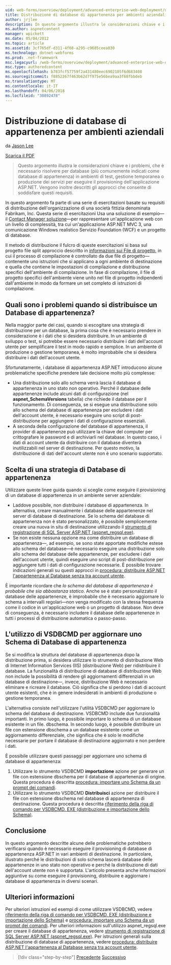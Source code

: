 ```yaml
---
uid: web-forms/overview/deployment/advanced-enterprise-web-deployment/deploying-membership-databases-to-enterprise-environments
title: Distribuzione di database di appartenenza per ambienti aziendali | Documenti Microsoft
author: jrjlee
description: In questo argomento illustra le considerazioni chiave e i problemi, che è necessario risolvere quando si esegue il provisioning di database di servizi dell'applicazione ASP.NET (più comuni...
ms.author: aspnetcontent
manager: wpickett
ms.date: 05/04/2012
ms.topic: article
ms.assetid: 3cf765df-d311-4f68-a295-c9685ceea830
ms.technology: dotnet-webforms
ms.prod: .net-framework
msc.legacyurl: /web-forms/overview/deployment/advanced-enterprise-web-deployment/deploying-membership-databases-to-enterprise-environments
msc.type: authoredcontent
ms.openlocfilehash: b783fcf57759f2a431480eec6902105f6d683408
ms.sourcegitcommit: f8852267f463b62d7f975e56bea9aa3f68fbbdeb
ms.translationtype: MT
ms.contentlocale: it-IT
ms.lasthandoff: 04/06/2018
ms.locfileid: "30892478"
---
```

<a name="deploying-membership-databases-to-enterprise-environments"></a>Distribuzione di database di appartenenza per ambienti aziendali
====================
da [Jason Lee](https://github.com/jrjlee)

[Scarica il PDF](https://msdnshared.blob.core.windows.net/media/MSDNBlogsFS/prod.evol.blogs.msdn.com/CommunityServer.Blogs.Components.WeblogFiles/00/00/00/63/56/8130.DeployingWebAppsInEnterpriseScenarios.pdf)

> Questo argomento illustra le considerazioni chiave e i problemi, che è necessario risolvere per database (più comunemente indicati come database di appartenenza) in ambienti di test, gestione temporanea o produzione dei servizi per eseguire il provisioning dell'applicazione ASP.NET. Vengono inoltre descritti gli approcci che consente di soddisfare questi requisiti.


In questo argomento fa parte di una serie di esercitazioni basate su requisiti di distribuzione dell'organizzazione di una società fittizia denominata Fabrikam, Inc. Questa serie di esercitazioni Usa una soluzione di esempio&#x2014;il [Contact Manager soluzione](../web-deployment-in-the-enterprise/the-contact-manager-solution.md)&#x2014;per rappresentare un'applicazione web con un livello di complessità, tra cui un'applicazione ASP.NET MVC 3, una comunicazione Windows realistico Servizio Foundation (WCF) e un progetto di database.

Il metodo di distribuzione il fulcro di queste esercitazioni si basa sul progetto file split approccio descritto in [informazioni sui File di progetto](../web-deployment-in-the-enterprise/understanding-the-project-file.md), in cui il processo di compilazione è controllato da due file di progetto&#x2014;contenente uno istruzioni che si applicano a ogni ambiente di destinazione e quella che contiene le impostazioni di compilazione e distribuzione specifici dell'ambiente di compilazione. In fase di compilazione, il file di progetto specifici dell'ambiente viene unito nel file di progetto indipendenti dall'ambiente in modo da formare un set completo di istruzioni di compilazione.

## <a name="what-are-the-issues-when-you-deploy-a-membership-database"></a>Quali sono i problemi quando si distribuisce un Database di appartenenza?

Nella maggior parte dei casi, quando si escogitare una strategia di distribuzione per un database, la prima cosa che è necessario prendere in considerazione è i dati che si desidera distribuire. In un ambiente di sviluppo o test, si potrebbe essere necessario distribuire i dati dell'account utente per semplificare il test in modo rapido e semplice. In un ambiente di produzione o gestione temporanea, è molto improbabile che si desidera distribuire i dati dell'account utente.

Sfortunatamente, i database di appartenenza ASP.NET introducono alcune problematiche specifiche prendere tale decisione molto più complesse:

- Una distribuzione solo allo schema verrà lascia il database di appartenenza in uno stato non operativo. Perché il database delle appartenenze include alcuni dati di configurazione (nel **aspnet\_SchemaVersions** tabella) che richiede il database per il funzionamento. Di conseguenza, se si esegue una distribuzione solo allo schema del database di appartenenza per escludere i dati dell'account utente, è necessario eseguire uno script di post-distribuzione per aggiungere i dati di configurazione essenziali.
- A seconda della configurazione del database di appartenenza, il provider di appartenenze può utilizzare la chiave del computer per crittografare le password e di archiviarli nel database. In questo caso, i dati di account utente da distribuire con il database diventerà inutilizzabili nel server di destinazione. Per questo motivo, la distribuzione di dati dell'account utente non è uno scenario supportato.

## <a name="choosing-a-membership-database-strategy"></a>Scelta di una strategia di Database di appartenenza

Utilizzare queste linee guida quando si sceglie come eseguire il provisioning di un database di appartenenza in un ambiente server aziendale:

- Laddove possibile, non distribuire i database di appartenenza. In alternativa, creare manualmente i database delle appartenenze nel server di database di destinazione. Se lo schema del database di appartenenza non è stato personalizzato, è possibile semplicemente creare una nuova in situ di destinazione utilizzando il [strumento di registrazione di SQL Server ASP.NET (aspnet\_regsql.exe)](https://msdn.microsoft.com/library/ms229862(v=vs.100).aspx).
- Se non esiste nessuna opzione ma come distribuire un database di appartenenza&#x2014;, ad esempio, se sono state apportate modifiche estese allo schema del database&#x2014;è necessario eseguire una distribuzione solo allo schema del database delle appartenenze, per escludere i dati dell'account utente, quindi eseguire uno script di post-distribuzione per aggiungere tutti i dati di configurazione necessarie. È possibile trovare indicazioni generali su questi approcci in [procedura: distribuire ASP.NET l'appartenenza al Database senza tra account utente](https://msdn.microsoft.com/library/ff361972(v=vs.100).aspx).

È importante ricordare che *lo schema del database di appartenenza è probabile che sia abbastanza statico*. Anche se è stato personalizzato il database delle appartenenze, è improbabile che è necessario aggiornare lo schema a intervalli regolari&#x2014;non venga modificato con la stessa frequenza come il codice in un'applicazione web o un progetto di database. Non deve di conseguenza, è necessario includere il database delle appartenenze in tutti i processi di distribuzione automatica o passo-passo.

## <a name="using-vsdbcmd-to-update-a-membership-database-schema"></a>L'utilizzo di VSDBCMD per aggiornare uno Schema di Database di appartenenza

Se si modifica la struttura del database di appartenenza dopo la distribuzione prima, si desidera utilizzare lo strumento di distribuzione Web di Internet Information Services (IIS) (distribuzione Web) per ridistribuire il database. La funzionalità di distribuzione di database di distribuzione Web non include la possibilità di rendere gli aggiornamenti differenziali in un database di destinazione&#x2014;, invece, distribuzione Web è necessario eliminare e ricreare il database. Ciò significa che si perdono i dati di account utente esistenti, che è in genere indesiderati in ambienti di produzione o gestione temporanea.

L'alternativa consiste nell'utilizzare l'utilità VSDBCMD per aggiornare lo schema del database di destinazione. VSDBCMD include due funzionalità importanti. In primo luogo, è possibile importare lo schema di un database esistente in un file. dbschema. In secondo luogo, è possibile distribuire un file con estensione dbschema a un database esistente come un aggiornamento differenziale, che significa che è solo le modifiche necessarie per portare il database di destinazione aggiornato e non perdere i dati.

È possibile utilizzare questi passaggi per aggiornare uno schema di database di appartenenza:

1. Utilizzare lo strumento VSDBCMD **importazione** azione per generare un file con estensione dbschema per il database di appartenenza di origine. Questa procedura è descritta [procedura: importare uno Schema da un prompt dei comandi](https://msdn.microsoft.com/library/dd172135.aspx).
2. Utilizzare lo strumento VSDBCMD **Distribuisci** azione per distribuire il file con estensione dbschema nel database di appartenenza di destinazione. Questa procedura è descritta [riferimento della riga di comando per VSDBCMD. EXE (distribuzione e importazione dello Schema)](https://msdn.microsoft.com/library/dd193283.aspx).

## <a name="conclusion"></a>Conclusione

In questo argomento descritte alcune delle problematiche potrebbero verificarsi quando è necessario eseguire il provisioning di database di appartenenza ASP.NET in vari ambienti di destinazione. In particolare, illustrato perché le distribuzioni di solo schema lascerà database delle appartenenze in uno stato non operativo e perché la distribuzione di dati dell'account utente non è supportata. L'articolo presenta anche informazioni aggiuntive su come eseguire il provisioning, distribuire e aggiornare i database di appartenenza in diversi scenari.

## <a name="further-reading"></a>Ulteriori informazioni

Per ulteriori istruzioni ed esempi di come utilizzare VSDBCMD, vedere [riferimento della riga di comando per VSDBCMD. EXE (distribuzione e importazione dello Schema)](https://msdn.microsoft.com/library/dd193283.aspx) e [procedura: importare uno Schema da un prompt dei comandi](https://msdn.microsoft.com/library/dd172135.aspx). Per ulteriori informazioni sull'utilizzo aspnet\_regsql.exe per creare il database di appartenenza, vedere [strumento di registrazione di SQL Server ASP.NET (aspnet\_regsql.exe)](https://msdn.microsoft.com/library/ms229862(v=vs.100).aspx). Per istruzioni generali sulla distribuzione di database di appartenenza, vedere [procedura: distribuire ASP.NET l'appartenenza al Database senza tra account utente](https://msdn.microsoft.com/library/ff361972(v=vs.100).aspx).

> [!div class="step-by-step"]
> [Precedente](deploying-database-role-memberships-to-test-environments.md)
> [Successivo](excluding-files-and-folders-from-deployment.md)

